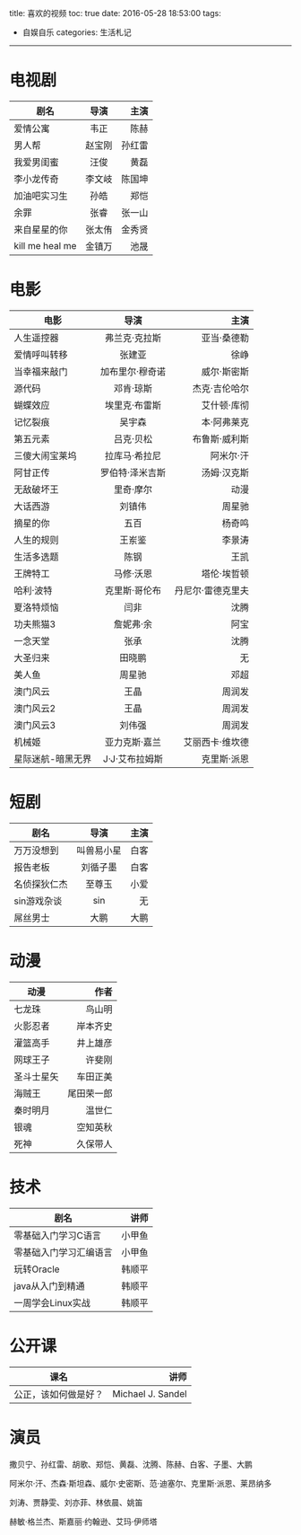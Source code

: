 title: 喜欢的视频
toc: true
date: 2016-05-28 18:53:00
tags:
- 自娱自乐
categories: 生活札记
---

# 电视剧

| 剧名      |  导演 | 主演   |
| --------   | :----: | -----:  | 
| 爱情公寓 |  韦正 | 陈赫  |
| 男人帮 | 赵宝刚 | 孙红雷 |
| 我爱男闺蜜 | 汪俊 | 黄磊 |
| 李小龙传奇 | 李文岐 | 陈国坤 |
| 加油吧实习生 | 孙皓 | 郑恺 |
| 余罪 | 张睿 | 张一山 |
| 来自星星的你 | 张太侑 | 金秀贤 |
| kill me heal me | 金镇万 | 池晟 | 

<!--more-->

# 电影

| 电影     |  导演   | 主演 | 
| --------   | :----:  | -----:  | 
| 人生遥控器 | 弗兰克·克拉斯 | 亚当·桑德勒  |
| 爱情呼叫转移   | 张建亚    | 徐峥 |
| 当幸福来敲门 | 加布里尔·穆奇诺 | 威尔·斯密斯 |
| 源代码 | 邓肯·琼斯 | 杰克·吉伦哈尔 |
| 蝴蝶效应 | 埃里克·布雷斯 | 艾什顿·库彻 |
| 记忆裂痕 | 吴宇森 | 本·阿弗莱克 |
| 第五元素 | 吕克·贝松 | 布鲁斯·威利斯 |
| 三傻大闹宝莱坞 | 拉库马·希拉尼 | 阿米尔·汗 |
| 阿甘正传 | 罗伯特·泽米吉斯 | 汤姆·汉克斯 |
| 无敌破坏王 | 里奇·摩尔 | 动漫 |
| 大话西游 | 刘镇伟 | 周星驰 |
| 摘星的你 | 五百 | 杨奇鸣 |
| 人生的规则 | 王岽鉴 | 李景涛 |
| 生活多选题 | 陈钢 | 王凯 |
| 王牌特工 | 马修·沃恩 | 塔伦·埃哲顿 |
| 哈利·波特 | 克里斯·哥伦布 | 丹尼尔·雷德克里夫 |
| 夏洛特烦恼 | 闫非 | 沈腾 |
| 功夫熊猫3 | 詹妮弗·余 | 阿宝 |
| 一念天堂 | 张承 | 沈腾 |
| 大圣归来 | 田晓鹏 | 无 |
| 美人鱼 | 周星驰 | 邓超 |
| 澳门风云 | 王晶 | 周润发 |
| 澳门风云2 | 王晶 | 周润发 | 
| 澳门风云3 | 刘伟强 | 周润发 |
| 机械姬 | 亚力克斯·嘉兰 | 艾丽西卡·维坎德 |
| 星际迷航-暗黑无界 | J·J·艾布拉姆斯 | 克里斯·派恩 |


# 短剧

| 剧名 | 导演 | 主演 |
| --------   | :----: | -----: | 
| 万万没想到 | 叫兽易小星 | 白客 |
| 报告老板 | 刘循子墨 | 白客 |
| 名侦探狄仁杰 | 至尊玉 | 小爱 |
| sin游戏杂谈 | sin | 无 |
| 屌丝男士 | 大鹏 | 大鹏 |

# 动漫

| 动漫 | 作者 |
| --------   | -----:  | 
| 七龙珠 | 鸟山明 |
| 火影忍者 | 岸本齐史 |
| 灌篮高手 | 井上雄彦 |
| 网球王子 | 许斐刚 |
| 圣斗士星矢 | 车田正美 |
| 海贼王 | 尾田荣一郎 |
| 秦时明月 | 温世仁 |
| 银魂 | 空知英秋 |
| 死神 | 久保带人 |

# 技术

| 剧名 | 讲师 |
| --------   | -----:  | 
| 零基础入门学习C语言 | 小甲鱼 |
| 零基础入门学习汇编语言 | 小甲鱼 |
| 玩转Oracle | 韩顺平 |
| java从入门到精通 | 韩顺平 |
| 一周学会Linux实战 | 韩顺平 |

# 公开课
| 课名 | 讲师 |
| --------   | -----:  | 
| 公正，该如何做是好？| Michael J. Sandel |

# 演员
撒贝宁、孙红雷、胡歌、郑恺、黄磊、沈腾、陈赫、白客、子墨、大鹏

阿米尔·汗、杰森·斯坦森、威尔·史密斯、范·迪塞尔、克里斯·派恩、莱昂纳多

刘涛、贾静雯、刘亦菲、林依晨、姚笛

赫敏·格兰杰、斯嘉丽·约翰逊、艾玛·伊师塔


